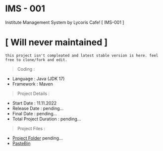 # IMS - 001
Institute Management System by Lycoris Cafe!
[ IMS-001 ] 

# [ Will never maintained ]

`this project isn't compleated and latest stable version is here. feel free to clone/fork and edit.`

> Coding :
- Language : Java (JDK 17)
- Framework : Maven

> Project Details :
- Start Date : 11.11.2022
- Release Date : pending...
- Final Date : pending...
- Total Project Duration : pending...

> Project Files :
- [Project Folder](#)
pending...
- [PasteBin](https://pastebin.com/u/LycorisCafe/1/Xtzpd54Z)
